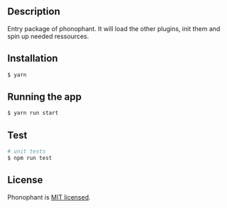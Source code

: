 ## Description

Entry package of phonophant. It will load the other plugins, init them and spin up needed ressources.

## Installation

```bash
$ yarn
```

## Running the app

```bash
$ yarn run start
```

## Test

```bash
# unit tests
$ npm run test
```

## License

Phonophant is [MIT licensed](LICENSE).

